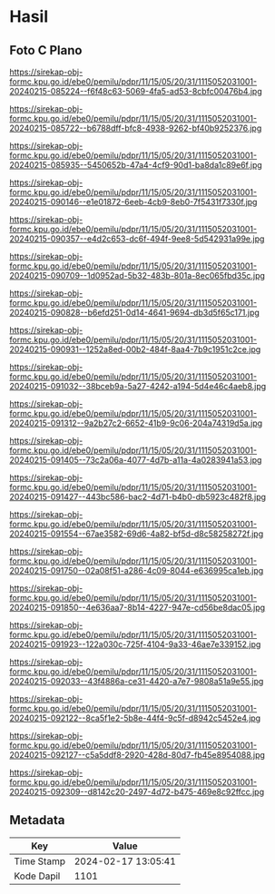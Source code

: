 # Hasil

## Foto C Plano

https://sirekap-obj-formc.kpu.go.id/ebe0/pemilu/pdpr/11/15/05/20/31/1115052031001-20240215-085224--f6f48c63-5069-4fa5-ad53-8cbfc00476b4.jpg

https://sirekap-obj-formc.kpu.go.id/ebe0/pemilu/pdpr/11/15/05/20/31/1115052031001-20240215-085722--b6788dff-bfc8-4938-9262-bf40b9252376.jpg

https://sirekap-obj-formc.kpu.go.id/ebe0/pemilu/pdpr/11/15/05/20/31/1115052031001-20240215-085935--5450652b-47a4-4cf9-90d1-ba8da1c89e6f.jpg

https://sirekap-obj-formc.kpu.go.id/ebe0/pemilu/pdpr/11/15/05/20/31/1115052031001-20240215-090146--e1e01872-6eeb-4cb9-8eb0-7f5431f7330f.jpg

https://sirekap-obj-formc.kpu.go.id/ebe0/pemilu/pdpr/11/15/05/20/31/1115052031001-20240215-090357--e4d2c653-dc6f-494f-9ee8-5d542931a99e.jpg

https://sirekap-obj-formc.kpu.go.id/ebe0/pemilu/pdpr/11/15/05/20/31/1115052031001-20240215-090709--1d0952ad-5b32-483b-801a-8ec065fbd35c.jpg

https://sirekap-obj-formc.kpu.go.id/ebe0/pemilu/pdpr/11/15/05/20/31/1115052031001-20240215-090828--b6efd251-0d14-4641-9694-db3d5f65c171.jpg

https://sirekap-obj-formc.kpu.go.id/ebe0/pemilu/pdpr/11/15/05/20/31/1115052031001-20240215-090931--1252a8ed-00b2-484f-8aa4-7b9c1951c2ce.jpg

https://sirekap-obj-formc.kpu.go.id/ebe0/pemilu/pdpr/11/15/05/20/31/1115052031001-20240215-091032--38bceb9a-5a27-4242-a194-5d4e46c4aeb8.jpg

https://sirekap-obj-formc.kpu.go.id/ebe0/pemilu/pdpr/11/15/05/20/31/1115052031001-20240215-091312--9a2b27c2-6652-41b9-9c06-204a74319d5a.jpg

https://sirekap-obj-formc.kpu.go.id/ebe0/pemilu/pdpr/11/15/05/20/31/1115052031001-20240215-091405--73c2a06a-4077-4d7b-a11a-4a0283941a53.jpg

https://sirekap-obj-formc.kpu.go.id/ebe0/pemilu/pdpr/11/15/05/20/31/1115052031001-20240215-091427--443bc586-bac2-4d71-b4b0-db5923c482f8.jpg

https://sirekap-obj-formc.kpu.go.id/ebe0/pemilu/pdpr/11/15/05/20/31/1115052031001-20240215-091554--67ae3582-69d6-4a82-bf5d-d8c58258272f.jpg

https://sirekap-obj-formc.kpu.go.id/ebe0/pemilu/pdpr/11/15/05/20/31/1115052031001-20240215-091750--02a08f51-a286-4c09-8044-e636995ca1eb.jpg

https://sirekap-obj-formc.kpu.go.id/ebe0/pemilu/pdpr/11/15/05/20/31/1115052031001-20240215-091850--4e636aa7-8b14-4227-947e-cd56be8dac05.jpg

https://sirekap-obj-formc.kpu.go.id/ebe0/pemilu/pdpr/11/15/05/20/31/1115052031001-20240215-091923--122a030c-725f-4104-9a33-46ae7e339152.jpg

https://sirekap-obj-formc.kpu.go.id/ebe0/pemilu/pdpr/11/15/05/20/31/1115052031001-20240215-092033--43f4886a-ce31-4420-a7e7-9808a51a9e55.jpg

https://sirekap-obj-formc.kpu.go.id/ebe0/pemilu/pdpr/11/15/05/20/31/1115052031001-20240215-092122--8ca5f1e2-5b8e-44f4-9c5f-d8942c5452e4.jpg

https://sirekap-obj-formc.kpu.go.id/ebe0/pemilu/pdpr/11/15/05/20/31/1115052031001-20240215-092127--c5a5ddf8-2920-428d-80d7-fb45e8954088.jpg

https://sirekap-obj-formc.kpu.go.id/ebe0/pemilu/pdpr/11/15/05/20/31/1115052031001-20240215-092309--d8142c20-2497-4d72-b475-469e8c92ffcc.jpg


## Metadata

| Key        | Value               |
| ---------- | ------------------- |
| Time Stamp | 2024-02-17 13:05:41 |
| Kode Dapil | 1101                |




